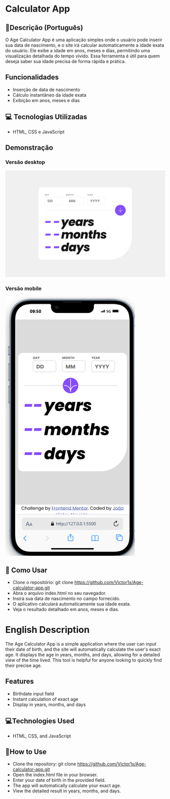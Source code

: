 # Calculator App
## 📜Descrição (Português)
O Age Calculator App é uma aplicação simples onde o usuário pode inserir sua data de nascimento, e o site irá calcular automaticamente a idade exata do usuário. Ele exibe a idade em anos, meses e dias, permitindo uma visualização detalhada do tempo vivido. Essa ferramenta é útil para quem deseja saber sua idade precisa de forma rápida e prática.
## Funcionalidades
- Inserção de data de nascimento
- Cálculo instantâneo da idade exata
- Exibição em anos, meses e dias
## 💻 Tecnologias Utilizadas
- HTML, CSS e JavaScript
## Demonstração
### Versão desktop
<img src="src/Assets/design/desktop-design.jpg">

### Versão mobile
<img src="src/Assets/design/mobile-design-2.png">

## 🚀 Como Usar
- Clone o repositório: git clone https://github.com/Victor1x/Age-calculator-app.git
- Abra o arquivo index.html no seu navegador.
- Insira sua data de nascimento no campo fornecido.
- O aplicativo calculará automaticamente sua idade exata.
- Veja o resultado detalhado em anos, meses e dias.
# English Description
The Age Calculator App is a simple application where the user can input their date of birth, and the site will automatically calculate the user's exact age. It displays the age in years, months, and days, allowing for a detailed view of the time lived. This tool is helpful for anyone looking to quickly find their precise age.
## Features
- Birthdate input field
- Instant calculation of exact age
- Display in years, months, and days
## 💻Technologies Used
- HTML, CSS, and JavaScript
## 🚀How to Use
- Clone the repository: git clone https://github.com/Victor1x/Age-calculator-app.git
- Open the index.html file in your browser.
- Enter your date of birth in the provided field.
- The app will automatically calculate your exact age.
- View the detailed result in years, months, and days.


